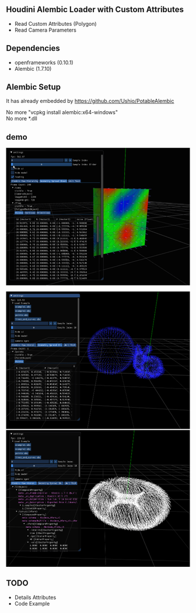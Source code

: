 ## Houdini Alembic Loader with Custom Attributes
- Read Custom Attributes (Polygon)
- Read Camera Parameters

## Dependencies
- openframeworks (0.10.1)
- Alembic (1.7.10) 

## Alembic Setup
It has already embedded by https://github.com/Ushio/PotableAlembic

No more "vcpkg install alembic:x64-windows"<br>
No more *.dll

## demo
![demo](demo.gif)

![points](demo_points.png)
![curve](demo_curve.png)

## TODO
- Details Attributes
- Code Example
